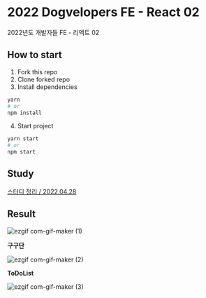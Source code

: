 # 2022 Dogvelopers FE - React 02

2022년도 개발자들 FE - 리액트 02


## How to start

1. Fork this repo
2. Clone forked repo
3. Install dependencies 
   
```bash
yarn
# or
npm install
```

4. Start project

```bash
yarn start
# or 
npm start
```


## Study

[스터디 정리 / 2022.04.28](docs/README.md)


## Result

![ezgif com-gif-maker (1)](https://user-images.githubusercontent.com/63100352/167296185-5d7f1769-77f2-4761-abb0-3ad46efec606.gif)


<b>구구단</b>

![ezgif com-gif-maker (2)](https://user-images.githubusercontent.com/63100352/168207819-cc96d62f-7236-44a2-a47f-49a8b7bb85cd.gif)


<b>ToDoList</b>

![ezgif com-gif-maker (3)](https://user-images.githubusercontent.com/63100352/169455831-9398a9f8-949f-4aa0-8b03-97fd1ac6c58c.gif)
